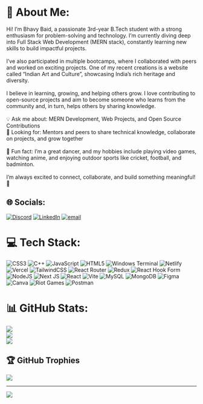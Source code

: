 # 💫 About Me:
Hi! I’m Bhavy Baid, a passionate 3rd-year B.Tech student with a strong enthusiasm for problem-solving and technology. I’m currently diving deep into Full Stack Web Development (MERN stack), constantly learning new skills to build impactful projects.<br><br>I’ve also participated in multiple bootcamps, where I collaborated with peers and worked on exciting projects. One of my recent creations is a website called “Indian Art and Culture”, showcasing India’s rich heritage and diversity.<br><br>I believe in learning, growing, and helping others grow. I love contributing to open-source projects and aim to become someone who learns from the community and, in turn, helps others by sharing knowledge.<br><br>💡 Ask me about: MERN Development, Web Projects, and Open Source Contributions<br>🤝 Looking for: Mentors and peers to share technical knowledge, collaborate on projects, and grow together<br><br>🎉 Fun fact: I’m a great dancer, and my hobbies include playing video games, watching anime, and enjoying outdoor sports like cricket, football, and badminton.<br><br>I’m always excited to connect, collaborate, and build something meaningful! 🚀


## 🌐 Socials:
[![Discord](https://img.shields.io/badge/Discord-%237289DA.svg?logo=discord&logoColor=white)](https://discord.gg/https://discord.gg/aquDnEYc) [![LinkedIn](https://img.shields.io/badge/LinkedIn-%230077B5.svg?logo=linkedin&logoColor=white)](https://linkedin.com/in/bhavy-baid) [![email](https://img.shields.io/badge/Email-D14836?logo=gmail&logoColor=white)](mailto:bhavybaid263@gmail.com) 

# 💻 Tech Stack:
![CSS3](https://img.shields.io/badge/css3-%231572B6.svg?style=for-the-badge&logo=css3&logoColor=white) ![C++](https://img.shields.io/badge/c++-%2300599C.svg?style=for-the-badge&logo=c%2B%2B&logoColor=white) ![JavaScript](https://img.shields.io/badge/javascript-%23323330.svg?style=for-the-badge&logo=javascript&logoColor=%23F7DF1E) ![HTML5](https://img.shields.io/badge/html5-%23E34F26.svg?style=for-the-badge&logo=html5&logoColor=white) ![Windows Terminal](https://img.shields.io/badge/Windows%20Terminal-%234D4D4D.svg?style=for-the-badge&logo=windows-terminal&logoColor=white) ![Netlify](https://img.shields.io/badge/netlify-%23000000.svg?style=for-the-badge&logo=netlify&logoColor=#00C7B7) ![Vercel](https://img.shields.io/badge/vercel-%23000000.svg?style=for-the-badge&logo=vercel&logoColor=white) ![TailwindCSS](https://img.shields.io/badge/tailwindcss-%2338B2AC.svg?style=for-the-badge&logo=tailwind-css&logoColor=white) ![React Router](https://img.shields.io/badge/React_Router-CA4245?style=for-the-badge&logo=react-router&logoColor=white) ![Redux](https://img.shields.io/badge/redux-%23593d88.svg?style=for-the-badge&logo=redux&logoColor=white) ![React Hook Form](https://img.shields.io/badge/React%20Hook%20Form-%23EC5990.svg?style=for-the-badge&logo=reacthookform&logoColor=white) ![NodeJS](https://img.shields.io/badge/node.js-6DA55F?style=for-the-badge&logo=node.js&logoColor=white) ![Next JS](https://img.shields.io/badge/Next-black?style=for-the-badge&logo=next.js&logoColor=white) ![React](https://img.shields.io/badge/react-%2320232a.svg?style=for-the-badge&logo=react&logoColor=%2361DAFB) ![Vite](https://img.shields.io/badge/vite-%23646CFF.svg?style=for-the-badge&logo=vite&logoColor=white) ![MySQL](https://img.shields.io/badge/mysql-4479A1.svg?style=for-the-badge&logo=mysql&logoColor=white) ![MongoDB](https://img.shields.io/badge/MongoDB-%234ea94b.svg?style=for-the-badge&logo=mongodb&logoColor=white) ![Figma](https://img.shields.io/badge/figma-%23F24E1E.svg?style=for-the-badge&logo=figma&logoColor=white) ![Canva](https://img.shields.io/badge/Canva-%2300C4CC.svg?style=for-the-badge&logo=Canva&logoColor=white) ![Riot Games](https://img.shields.io/badge/riotgames-D32936.svg?style=for-the-badge&logo=riotgames&logoColor=white) ![Postman](https://img.shields.io/badge/Postman-FF6C37?style=for-the-badge&logo=postman&logoColor=white)
# 📊 GitHub Stats:
![](https://github-readme-stats.vercel.app/api?username=Bhavy-26&theme=gotham&hide_border=false&include_all_commits=false&count_private=false)<br/>
![](https://nirzak-streak-stats.vercel.app/?user=Bhavy-26&theme=gotham&hide_border=false)<br/>
![](https://github-readme-stats.vercel.app/api/top-langs/?username=Bhavy-26&theme=gotham&hide_border=false&include_all_commits=false&count_private=false&layout=compact)

## 🏆 GitHub Trophies
![](https://github-profile-trophy.vercel.app/?username=Bhavy-26&theme=tokyonight&no-frame=false&no-bg=true&margin-w=4)

---
[![](https://visitcount.itsvg.in/api?id=Bhavy-26&icon=0&color=0)](https://visitcount.itsvg.in)

<!-- Proudly created with GPRM ( https://gprm.itsvg.in ) -->
